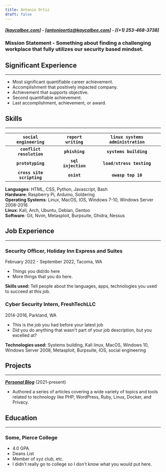 ```yaml
---
title: Antonio Ortiz
draft: false
---
```

##### [[kaycalbee.com](https://www.kaycalbee.com)] - [**antonioortiz@kaycalbee.com**] - [**(+1) 253-468-3738**]

### Mission Statement - Something about finding a challenging workplace that fully utilizes our security based mindset.

## Significant Experience
___

  * Most significant quantifiable career achievement.
  * Accomplishment that positively impacted company.
  * Achievement that supports objective.
  * Second quantifiable achievement.
  * Last accomplishment, achievement, or award.

## Skills

___

```social engineering``` | ```report writing``` | ```linux systems administration```
| :---: | :---: | :---: |
**```conflict resolution```** | **```phishing```** | **```systems building```**
**```prototyping```** | **```sql injection```** | **```load/stress testing```**
**```cross site scripting```** | **```osint```** | **```owasp top 10```**

**Languages**: HTML, CSS, Python, Javascript, Bash  
**Hardware**:  Raspberry Pi, Arduino, Soldering  
**Operating Systems**: Linux, MacOS, IOS, Windows 7-10, Windows Server 2008-2016  
**Linux**: Kali, Arch, Ubuntu, Debian, Gentoo  
**Software**: Git, Nvim, Metasploit, Burpsuite, Ghidra, Nessus



## Job Experience

___

### Security Officer, Holiday Inn Express and Suites
February 2022 - September 2022, Tacoma, WA

- Things you did/do here 
- More things that you do here. 

**Skills used:** Tell people about the languages, apps, technologies you used to succeed at this job. 

### Cyber Security Intern, FreshTechLLC
2014-2016, Parkland, WA

- This is the job you had before your latest job
- Did you do anything that wasn't part of your job description, but you excelled at? 

**Technologies used:** Systems building, Kali linux, MacOS, Windows 10, Windows Server 2008, Metasploit, Burpsuite, IOS, social engineering

## Projects

___

**[*Personal Blog*](https://www.KayCalBee.com)** (2021-present)

- Authored a series of articles covering a wide variety of topics and tools related to technology like PHP, WordPress, Ruby, Linux, Docker, and Privacy.

## Education

___

### Some, Pierce College 

- 4.0 GPA 
- Deans List
- Member of xyz club, etc. 
- I didn't really go to college so I don't know what you would put here. 
